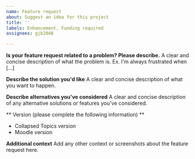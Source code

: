 ```yaml
---
name: Feature request
about: Suggest an idea for this project
title: ''
labels: Enhancement, Funding required
assignees: gjb2048

---
```


**Is your feature request related to a problem? Please describe.**
A clear and concise description of what the problem is. Ex. I'm always frustrated when [...]

**Describe the solution you'd like**
A clear and concise description of what you want to happen.

**Describe alternatives you've considered**
A clear and concise description of any alternative solutions or features you've considered.

** Version (please complete the following information) **
- Collapsed Topics version
- Moodle version

**Additional context**
Add any other context or screenshots about the feature request here.
